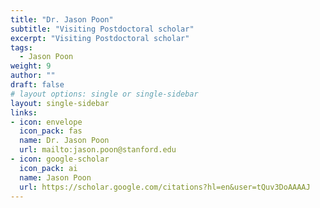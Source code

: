 ```yaml
---
title: "Dr. Jason Poon"
subtitle: "Visiting Postdoctoral scholar"
excerpt: "Visiting Postdoctoral scholar"
tags:
  - Jason Poon
weight: 9
author: ""
draft: false
# layout options: single or single-sidebar
layout: single-sidebar
links:
- icon: envelope
  icon_pack: fas
  name: Dr. Jason Poon
  url: mailto:jason.poon@stanford.edu
- icon: google-scholar
  icon_pack: ai
  name: Jason Poon
  url: https://scholar.google.com/citations?hl=en&user=tQuv3DoAAAAJ
---
```


